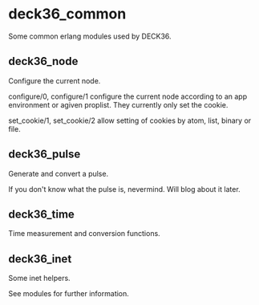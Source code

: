 deck36_common
==============

Some common erlang modules used by DECK36.

deck36_node
------------
Configure the current node.

configure/0, configure/1 configure the current node according to an app environment or agiven proplist. They currently only set the cookie.

set_cookie/1, set_cookie/2 allow setting of cookies by atom, list, binary or file.


deck36_pulse
-------------
Generate and convert a pulse.

If you don't know what the pulse is, nevermind. Will blog about it later.


deck36_time
------------
Time measurement and conversion functions.


deck36_inet
------------
Some inet helpers.


See modules for further information.

